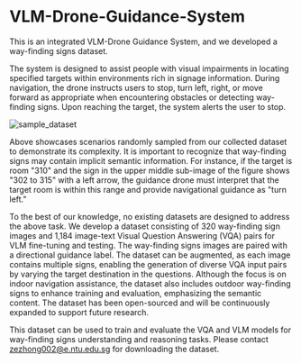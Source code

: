 # VLM-Drone-Guidance-System
This is an integrated VLM-Drone Guidance System, and we developed a way-finding signs dataset.

The system is designed to assist people with visual impairments in locating specified targets within environments rich in signage information. During navigation, the drone instructs users to stop, turn left, right, or move forward as appropriate when encountering obstacles or detecting way-finding signs. Upon reaching the target, the system alerts the user to stop.

![sample_dataset](https://github.com/user-attachments/assets/da2a18e6-fb05-4a91-967f-d8067909673a)

Above showcases scenarios randomly sampled from our collected dataset to demonstrate its complexity. It is important to recognize that way-finding signs may contain implicit semantic information. For instance, if the target is room "310" and the sign in the upper middle sub-image of the figure shows "302 to 315" with a left arrow, the guidance drone must interpret that the target room is within this range and provide navigational guidance as "turn left."

To the best of our knowledge, no existing datasets are designed to address the above task. We develop a dataset consisting of 320 way-finding sign images and 1,184 image-text Visual Question Answering (VQA) pairs for VLM fine-tuning and testing. The way-finding signs images are paired with a directional guidance label. The dataset can be augmented, as each image contains multiple signs, enabling the generation of diverse VQA input pairs by varying the target destination in the questions. Although the focus is on indoor navigation assistance, the dataset also includes outdoor way-finding signs to enhance training and evaluation, emphasizing the semantic content. The dataset has been open-sourced and will be continuously expanded to support future research.

This dataset can be used to train and evaluate the VQA and VLM models for way-finding signs understanding and reasoning tasks.
Please contact zezhong002@e.ntu.edu.sg  for downloading the dataset.
